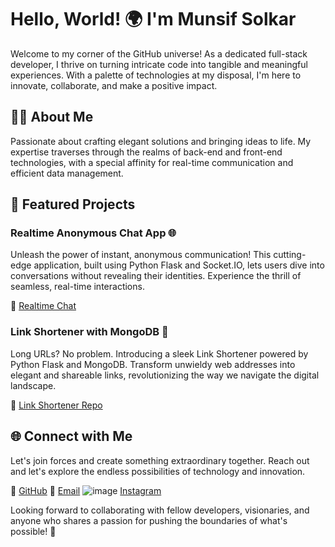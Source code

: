# Hello, World! 🌍 I'm Munsif Solkar

Welcome to my corner of the GitHub universe! As a dedicated full-stack developer, I thrive on turning intricate code into tangible and meaningful experiences. With a palette of technologies at my disposal, I'm here to innovate, collaborate, and make a positive impact.

## 👨‍💻 About Me

Passionate about crafting elegant solutions and bringing ideas to life. My expertise traverses through the realms of back-end and front-end technologies, with a special affinity for real-time communication and efficient data management.

## 🚀 Featured Projects

### Realtime Anonymous Chat App 🌐

Unleash the power of instant, anonymous communication! This cutting-edge application, built using Python Flask and Socket.IO, lets users dive into conversations without revealing their identities. Experience the thrill of seamless, real-time interactions.

🔗 [Realtime Chat](https://github.com/munsif-solkar/chatspear)

### Link Shortener with MongoDB 🔗

Long URLs? No problem. Introducing a sleek Link Shortener powered by Python Flask and MongoDB. Transform unwieldy web addresses into elegant and shareable links, revolutionizing the way we navigate the digital landscape.

🔗 [Link Shortener Repo](https://github.com/munisf-solkar/lynks)

## 🌐 Connect with Me

Let's join forces and create something extraordinary together. Reach out and let's explore the endless possibilities of technology and innovation.

🌟 [GitHub](https://github.com/munsif-solkar)
📧 [Email](munsifsolkar3@gmail.com)
![image](https://github.com/munsif-solkar/munsif-solkar/assets/79749427/409971fe-699a-4e8d-97e8-f1a10da8c01d) [Instagram](https://instagram.com/munsif_solkar)

Looking forward to collaborating with fellow developers, visionaries, and anyone who shares a passion for pushing the boundaries of what's possible! 🚀
